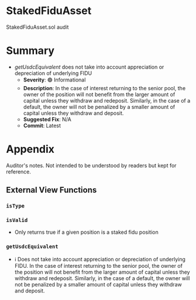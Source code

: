 # StakedFiduAsset
StakedFiduAsset.sol audit

# Summary
* _getUsdcEquivalent_ does not take into account appreciation or depreciation of underlying FIDU
  * **Severity**: 🟢 Informational
  * **Description**: In the case of interest returning to the senior pool, the owner of the position
    will not benefit from the larger amount of capital unless they withdraw and
    redeposit. Similarly, in the case of a default, the owner will not be penalized
    by a smaller amount of capital unless they withdraw and deposit.
  * **Suggested Fix**: N/A
  * **Commit**: Latest

# Appendix
Auditor's notes. Not intended to be understood by readers but kept for reference.

## External View Functions

### `isType`

### `isValid`
- Only returns true if a given position is a staked fidu position

### `getUsdcEquivalent`
- ℹ️ Does not take into account appreciation or depreciation of underlying FIDU.
  In the case of interest returning to the senior pool, the owner of the position
  will not benefit from the larger amount of capital unless they withdraw and
  redeposit. Similarly, in the case of a default, the owner will not be penalized
  by a smaller amount of capital unless they withdraw and deposit.
